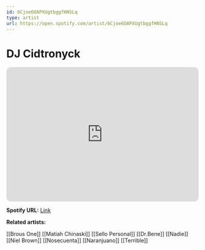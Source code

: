 ```yaml
---
id: 6Cjoe6OAPXUgtbggfHNSLq
type: artist
url: https://open.spotify.com/artist/6Cjoe6OAPXUgtbggfHNSLq
---
```

# DJ Cidtronyck

<iframe style="border-radius:12px" src="https://open.spotify.com/embed/artist/6Cjoe6OAPXUgtbggfHNSLq" width="100%" height="352" frameBorder="0" allowfullscreen="" allow="autoplay; clipboard-write; encrypted-media; fullscreen; picture-in-picture" loading="lazy"></iframe>

**Spotify URL:** [Link](https://open.spotify.com/artist/6Cjoe6OAPXUgtbggfHNSLq)

**Related artists:**

[[Brous One]]
[[Matiah Chinaski]]
[[Sello Personal]]
[[Dr.Bene]]
[[Nadie]]
[[Niel Brown]]
[[Nosecuenta]]
[[Naranjuano]]
[[Terrible]]
